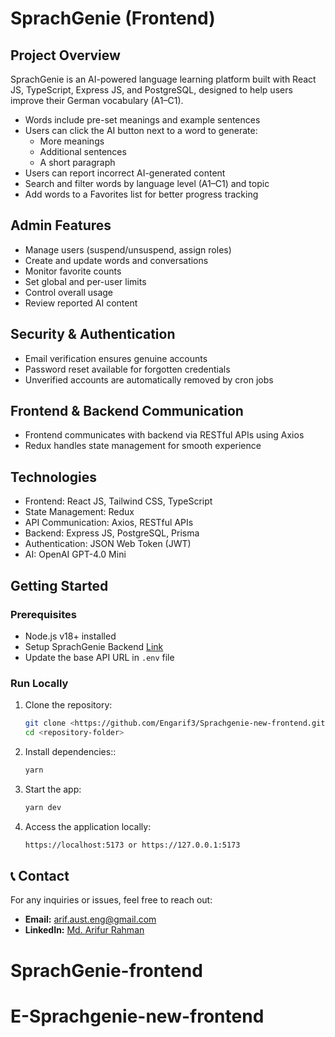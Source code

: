 # SprachGenie (Frontend)

## Project Overview

SprachGenie is an AI-powered language learning platform built with React JS, TypeScript, Express JS, and PostgreSQL, designed to help users improve their German vocabulary (A1–C1).

- Words include pre-set meanings and example sentences
- Users can click the AI button next to a word to generate:
  - More meanings
  - Additional sentences
  - A short paragraph
- Users can report incorrect AI-generated content
- Search and filter words by language level (A1–C1) and topic
- Add words to a Favorites list for better progress tracking

## Admin Features

- Manage users (suspend/unsuspend, assign roles)
- Create and update words and conversations
- Monitor favorite counts
- Set global and per-user limits
- Control overall usage
- Review reported AI content

## Security & Authentication

- Email verification ensures genuine accounts
- Password reset available for forgotten credentials
- Unverified accounts are automatically removed by cron jobs

## Frontend & Backend Communication

- Frontend communicates with backend via RESTful APIs using Axios
- Redux handles state management for smooth experience

## Technologies

- Frontend: React JS, Tailwind CSS, TypeScript
- State Management: Redux
- API Communication: Axios, RESTful APIs
- Backend: Express JS, PostgreSQL, Prisma
- Authentication: JSON Web Token (JWT)
- AI: OpenAI GPT-4.0 Mini

## Getting Started

### Prerequisites

- Node.js v18+ installed
- Setup SprachGenie Backend [Link ](https://sprach-genie.netlify.app/backend)
- Update the base API URL in `.env` file

### Run Locally

1. Clone the repository:

   ```bash
   git clone <https://github.com/Engarif3/Sprachgenie-new-frontend.git>
   cd <repository-folder>
   ```

2. Install dependencies::

   ```bash
   yarn
   ```

3. Start the app:

   ```bash
   yarn dev
   ```

4. Access the application locally:
   ```bash
   https://localhost:5173 or https://127.0.0.1:5173
   ```

## 📞 Contact

For any inquiries or issues, feel free to reach out:

- **Email:** [arif.aust.eng@gmail.com](mailto:arif.aust.eng@gmail.com)
- **LinkedIn:** [Md. Arifur Rahman](https://www.linkedin.com/in/engarif3/)

# SprachGenie-frontend

# E-Sprachgenie-new-frontend

